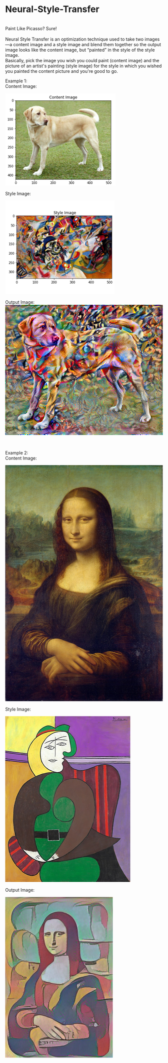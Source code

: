 # Neural-Style-Transfer
<br>
Paint Like Picasso? Sure!
<br>
<br>
Neural Style Transfer is an optimization technique used to take two images—a content image and a style image and blend them together so the output image looks like the content image, but “painted” in the style of the style image.<br>
Basically, pick the image you wish you could paint (content image) and the picture of an artist's painting (style image) for the style in which you wished you painted the content picture and you're good to go.

Example 1:<br>
Content Image:<br>

![Dog](/images/Dog.png)

Style Image:<br>

![Vassily_Kandinsky](/images/Vassily_Kandinsky.png)

Output Image:<br>
![Dog_vs_Vassily_Kandinsky_result](/images/Dog_vs_Vassily_Kandinsky_result.png)

<br>

Example 2:<br>
Content Image:<br>

![Mona_Lisa,_by_Leonardo_da_Vinci](/images/Mona_Lisa,_by_Leonardo_da_Vinci.jpg)

Style Image:<br>

![The_red_armchair_Pablo_Picasso](/images/The_red_armchair_Pablo_Picasso.jpg)

Output Image:<br>

![mona_lisa_vs_Picasso](/images/mona_lisa_vs_Picasso.png)
